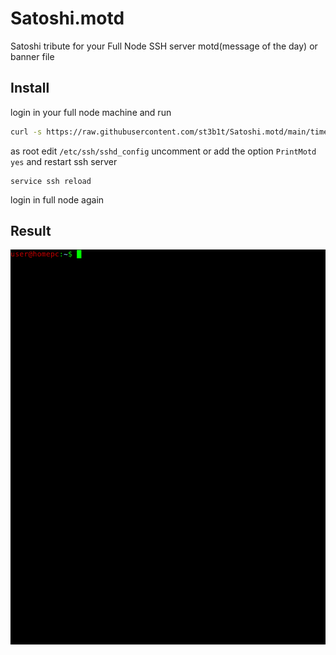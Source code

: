 # Satoshi.motd

Satoshi tribute for your Full Node SSH server motd(message of the day) or banner file

## Install

login in your full node machine and run

```bash
curl -s https://raw.githubusercontent.com/st3b1t/Satoshi.motd/main/times.txt | sudo tee /etc/motd.txt > /dev/null
```

as root edit `/etc/ssh/sshd_config` uncomment or add the option `PrintMotd yes` and restart ssh server

```
service ssh reload
```

login in full node again

## Result

![the times](times.gif)
